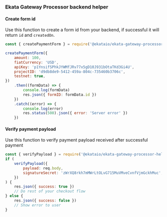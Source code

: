 ### Ekata Gateway Processor backend helper

#### Create form id

Use this function to create a form id from your backend, if successful it will return `id` and `createdOn`.

```javascript
const { createPaymentForm } = require('@ekataio/ekata-gateway-processor-helper')

createPaymentForm({
    amount: 100,
    fiatCurrency: 'USD',
    apiKey: 'p1YnsifSPhkJYWMfJRv77x5gD10J931bOtaTKd3Gi4U',
    projectID: 'd9db8de9-5412-459a-804c-735460b3706c',
    testnet: true,
})
    .then((formData) => {
        console.log(formData)
        res.json({ formID: formData.id })
    })
    .catch((error) => {
        console.log(error)
        res.status(500).json({ error: 'Server error' })
    })
```

#### Verify payment payload

Use this function to verify payment payload received after successful payment

```javascript
const { verifyPayload } = require('@ekataio/ekata-gateway-processor-helper')
if (
    verifyPayload({
        payload: req.body,
        signatureSecret: 'zWrXQ8rkh7mMWrLtOLvG715MuVMveCvnfVjmGckhMuc',
    })
) {
    res.json({ success: true })
    // Do rest of your checkout flow
} else {
    res.json({ success: false })
    // Show error to user
}
```
